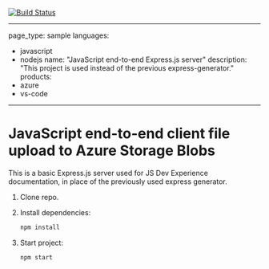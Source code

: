 [![Build Status](https://dev.azure.com/McAleer-E80303/VideoShare/_apis/build/status/elishamcaleer.VideoSharingWebApp?branchName=azure-pipelines)](https://dev.azure.com/McAleer-E80303/VideoShare/_build/latest?definitionId=1&branchName=azure-pipelines)

---
page_type: sample
languages:
- javascript
- nodejs
name: "JavaScript end-to-end Express.js server"
description: "This project is used instead of the previous express-generator."
products:
- azure
- vs-code
---

# JavaScript end-to-end client file upload to Azure Storage Blobs

This is a basic Express.js server used for JS Dev Experience documentation, in place of the previously used express generator. 

1. Clone repo.

1. Install dependencies: 

    ```bash
    npm install
    ```

1. Start project: 

    ```bash
    npm start
    ```
